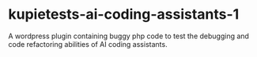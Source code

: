 # kupietests-ai-coding-assistants-1
A wordpress plugin containing buggy php code to test the debugging and code refactoring abilities of AI coding assistants.
